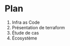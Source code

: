 # Plan

1. Infra as Code <!-- .element: class="fragment" data-fragment-index="0" -->
2. Présentation de terraform <!-- .element: class="fragment" data-fragment-index="1" -->
3. Étude de cas <!-- .element: class="fragment" data-fragment-index="2" -->
4. Écosystème <!-- .element: class="fragment" data-fragment-index="3" -->

